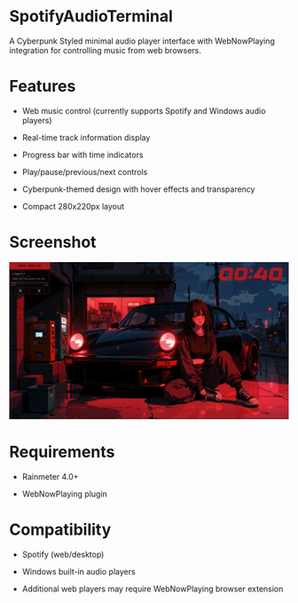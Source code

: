 # SpotifyAudioTerminal
A Cyberpunk Styled minimal audio player interface with WebNowPlaying integration for controlling music from web browsers.


# Features

- Web music control (currently supports Spotify and Windows audio players)

- Real-time track information display

- Progress bar with time indicators

- Play/pause/previous/next controls

- Cyberpunk-themed design with hover effects and transparency

- Compact 280x220px layout

# Screenshot

![Screenshot 1](assets/screenshot.png)

# Requirements

- Rainmeter 4.0+

- WebNowPlaying plugin


# Compatibility

- Spotify (web/desktop)

- Windows built-in audio players

- Additional web players may require WebNowPlaying browser extension
